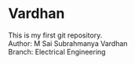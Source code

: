 # Vardhan
This is my first git repository.
<br>
Author: M Sai Subrahmanya Vardhan 
<br>
Branch: Electrical Engineering
